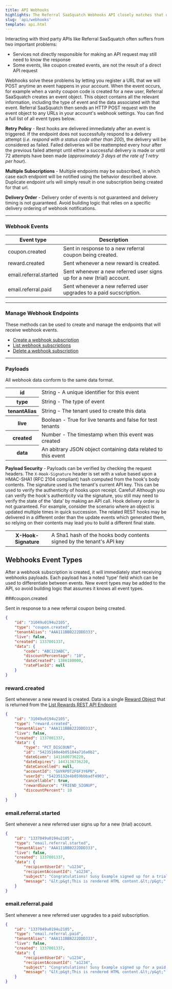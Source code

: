 ```yaml
---
title: API Webhooks
highlights: The Referral SaaSquatch Webhooks API closely matches that described by the [RestHooks](http://resthooks.org/docs/) guidelines.
slug: 'api/webhooks'
template: api.html
---
```


Interacting with third party APIs like Referral SaaSquatch often suffers from two important problems:


 - Services not directly responsible for making an API request may still need to know the response
 - Some events, like coupon created events, are not the result of a direct API request


Webhooks solve these problems by letting you register a URL that we will POST anytime an event happens in your account. When the event 
occurs, for example when a vanity coupon code is created for a new user, Referral SaaSquatch creates an event object. This object contains all the relevant 
information, including the type of event and the data associated with that event. Referral SaaSquatch then sends an HTTP POST request with the event object 
to any URLs in your account's webhook settings. You can find a full list of all event types below.


**Retry Policy** - Rest hooks are delivered immediately after an event is triggered. If the endpoint does not successfully respond to a delivery 
attempt (<em>i.e. respond with a status code other than 200</em>), the delivery will be considered as failed. Failed deliveries will be 
reattempted every hour after the previous failed attempt until either a successful delivery is made or until 72 attempts have 
been made (<em>approximately 3 days at the rate of 1 retry per hour</em>).


**Multiple Subscriptions** - Multiple endpoints may be subscribed, in which case each endpoint will be notified using the behavior described above. Duplicate
endpoint urls will simply result in one subscription being created for that url.


**Delivery Order** - Delivery order of events is not guaranteed and delivery timing is not guaranteed. Avoid building logic that relies on a specific delivery ordering of webhook notifications.


<hr/>

### Webhook Events

<table class="table">
<thead>
<tr>
    <th>
        Event type
    </th>
    <th>
        Description
    </th>
</tr>
</thead>
<tbody>
<tr>
    <td class="docs-monospace">coupon.created</td>
    <td>
        Sent in response to a new referral coupon being created.
    </td>
</tr>
<tr>
    <td class="docs-monospace">reward.created</td>
    <td>
        Sent whenever a new reward is created.
    </td>
</tr>
<tr>
    <td class="docs-monospace">email.referral.started</td>
    <td>
        Sent whenever a new referred user signs up for a new (trial) account.
    </td>
</tr>
<tr>
    <td class="docs-monospace">email.referral.paid</td>
    <td>
        Sent whenever a new referred user upgrades to a paid sucscription.
    </td>
</tr>
</tbody>
</table>


<hr />

### Manage Webhook Endpoints

These methods can be used to create and manage the endpoints that will receive webhook events.

 - [Create a webhook subscription](/api/methods#create_webhook)
 - [List webhook subscriptions](/api/methods#list_webhooks)
 - [Delete a webhook subscription](/api/methods#delete_webhook)

<hr/>


### Payloads

All webhook data conform to the same data format.

<table class="table table-hover">
<tr>
<th class="docs-monospace">id</th>
<td>
String - A unique identifier for this event
</td>
</tr>
<tr>
<th class="docs-monospace">type</th>
<td>
String - The type of event
</td>
</tr>
<tr>
<th class="docs-monospace">tenantAlias</th>
<td>
String - The tenant used to create this data
</td>
</tr>
<tr>
<th class="docs-monospace">live</th>
<td>
Boolean - True for live tenants and false for test tenants
</td>
</tr>
<tr>
<th class="docs-monospace">created</th>
<td>
Number - The timestamp when this event was created
</td>
</tr>
<tr>
<th class="docs-monospace">data</th>
<td>
An abitrary JSON object containing data related to this event
</td>
</tr>
</table>


**Payload Security** - Payloads can be verified by checking the request headers. The `X-Hook-Signature` header is set with a value based upon a HMAC-SHA1 (RFC 2104 compliant) hash 
computed from the hook's body contents. The signature used is the tenant's current API key. This can be used to verify the authenticity of hooks upon receipt. Careful! Although 
you can verify the hook's authenticity via the signature, you still may need to verify the state of the 'data' by making an API call. Hook delivery order is not guaranteed. For
example, consider the scenario where an object is updated multiple times in quick succession. The related REST hooks may be delivered in a different order than the update events 
which generated them, so relying on their contents may lead you to build a different final state.

<table class="table table-hover">
<tr>
<th class="docs-monospace">X-Hook-Signature</th>
<td>A Sha1 hash of the hooks body contents signed by the tenant's API key</td>
</tr>
</table>


## Webhooks Event Types

After a webhook subscription is created, it will immediately start receiving webhooks payloads. Each payload has a noted 'type' field which can be used to differentiate between 
events. New event types may be added to the API, so avoid building logic that assumes it knows all event types.


###coupon.created

Sent in response to a new referral coupon being created.

```json
{
    "id": "31049u0194u2105",
    "type": "coupon.created",
    "tenantAlias": "AAA111BBB222DDD333",
    "live": false,
    "created": 1337001337,
    "data": {
        "code": "ABC123ABC",
        "discountPercentage": "10",
        "dateCreated": 1386180000,
        "ratePlanId": null
    }
}
```



### reward.created</h3>        

Sent whenever a new reward is created. Data is a single <a href="/api/methods#list_rewards">Reward Object</a> that is returned 
from the <a href="/api/methods#list_rewards">List Rewards REST API Endpoint</a>


```json
{
    "id": "31049u0194u2105",
    "type": "reward.created",
    "tenantAlias": "AAA111BBB222DDD333",
    "live": false,
    "created": 1337001337,
    "data": {
        "type": "PCT_DISCOUNT",
        "id": "54235160e4b05184a716a0b2",
        "dateGiven": 1411600736220,
        "dateExpires": 1443136736220,
        "dateCancelled": null,
        "accountId": "GUYRP0T2F6F3Y6PN",
        "userId": "54235132e4b059bbbadf4903",
        "cancellable": true,
        "rewardSource": "FRIEND_SIGNUP",
        "discountPercent": 10
    }
}
```


### email.referral.started

Sent whenever a new referred user signs up for a new (trial) account.

```json
{
    "id": "1337049u0194u2105",
    "type": "email.referral.started",
    "tenantAlias": "AAA111BBB222DDD333",
    "live": false,
    "created": 1337001337,
    "data": {
        "recipientUserId": "u1234",
        "recipientAccountId": "a1234",
        "subject": "Congratulations! Susy Example signed up for a trial account.",
        "message": "&lt;p&gt;This is rendered HTML content.&lt;/p&gt;"
    }
}
```


### email.referral.paid

Sent whenever a new referred user upgrades to a paid subscription.

```json
{
    "id": "1337049u0194u2105",
    "type": "email.referral.paid",
    "tenantAlias": "AAA111BBB222DDD333",
    "live": false,
    "created": 1337001337,   
    "data": {
        "recipientUserId": "u1234",
        "recipientAccountId": "a1234",
        "subject": "Congratulations! Susy Example signed up for a paid subscription.",
        "message": "&lt;p&gt;This is rendered HTML content.&lt;/p&gt;"
    }
}
```
